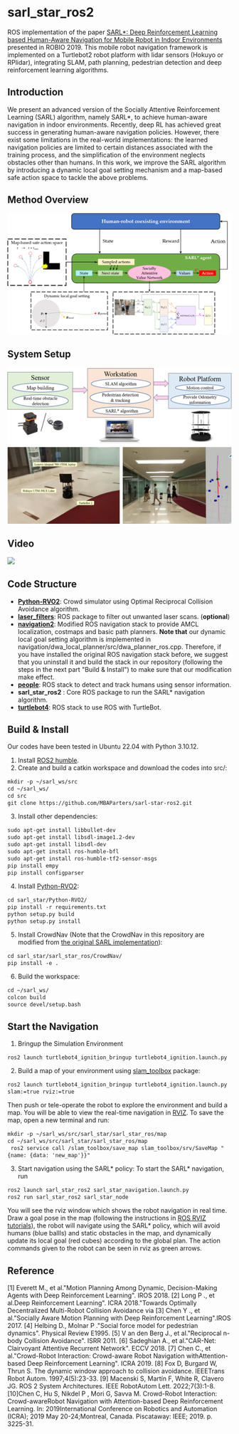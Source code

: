 # sarl_star_ros2
ROS implementation of the paper [SARL*: Deep Reinforcement Learning based Human-Aware Navigation for Mobile Robot in Indoor Environments](https://ieeexplore.ieee.org/abstract/document/8961764) presented in ROBIO 2019. This mobile robot navigation framework is implemented on a Turtlebot2 robot platform with lidar sensors (Hokuyo or RPlidar), integrating SLAM, path planning, pedestrian detection and deep reinforcement learning algorithms.

## Introduction
We present an advanced version of the Socially Attentive Reinforcement Learning (SARL) algorithm, namely SARL*, to achieve human-aware navigation in indoor environments. Recently, deep RL has achieved great success in generating human-aware navigation policies. However, there exist some limitations in the real-world implementations: the learned navigation policies are limited to certain distances associated with the training process, and the simplification of the environment neglects obstacles other than humans. In this work, we improve the SARL algorithm by introducing a dynamic local goal setting mechanism and a map-based safe action space to tackle the above problems. 

## Method Overview
![For more details, please refer to the paper.](https://github.com/MBAParters/sarl-star-ros2/blob/master/imgs/overview.png)


## System Setup
![](https://github.com/MBAParters/sarl-star-ros2/blob/master/imgs/system.png)

## Video
![](https://github.com/MBAParters/sarl-star-ros2/blob/master/imgs/example.gif)

## Code Structure
- **[Python-RVO2](https://github.com/sybrenstuvel/Python-RVO2)**: Crowd simulator using Optimal Reciprocal Collision Avoidance algorithm.
- [**laser_filters**](http://wiki.ros.org/laser_filters): ROS package to filter out unwanted laser scans. (**optional**)
 - **[navigation2](https://wiki.ros.org/nav2_navigation)**: Modified ROS navigation stack to provide AMCL localization, costmaps and basic path planners. **Note that** our dynamic local goal setting algorithm is implemented in navigation/dwa_local_planner/src/dwa_planner_ros.cpp. Therefore, if you have installed the original ROS navigation stack before, we suggest that you uninstall it and build the stack in our repository (following the steps in the next part "Build & Install") to make sure that our modification make effect.
 - **[people](http://wiki.ros.org/people)**: ROS stack to detect and track humans using sensor information.
  - **sarl_star_ros2** : Core ROS package to run the SARL* navigation algorithm.
 - **[turtlebot4](https://wiki.ros.org/Robots/TurtleBot4)**: ROS stack to use ROS with TurtleBot.

## Build & Install
Our codes have been tested in Ubuntu 22.04 with Python 3.10.12. 
1. Install [ROS2 humble](http://wiki.ros.org/humble/Installation/Ubuntu).
2. Create and build a catkin workspace and download the codes into src/:
```
mkdir -p ~/sarl_ws/src
cd ~/sarl_ws/
cd src
git clone https://github.com/MBAParters/sarl-star-ros2.git
```
3. Install other dependencies:

```
sudo apt-get install libbullet-dev
sudo apt-get install libsdl-image1.2-dev
sudo apt-get install libsdl-dev
sudo apt-get install ros-humble-bfl
sudo apt-get install ros-humble-tf2-sensor-msgs
pip install empy
pip install configparser
```
4. Install [Python-RVO2](https://github.com/sybrenstuvel/Python-RVO2):

```
cd sarl_star/Python-RVO2/
pip install -r requirements.txt
python setup.py build
python setup.py install
```
5. Install CrowdNav (Note that the CrowdNav in this repository are modified from [the original SARL implementation](https://github.com/vita-epfl/CrowdNav)):

```
cd sarl_star/sarl_star_ros/CrowdNav/
pip install -e .
```

6. Build the workspace:

```
cd ~/sarl_ws/
colcon build
source devel/setup.bash
```

## Start the Navigation

1. Bringup the Simulation Environment
```
ros2 launch turtlebot4_ignition_bringup turtlebot4_ignition.launch.py
```

2. Build a map of your environment using [slam_toolbox](https://wiki.ros.org/slam_toolbox) package:
```
ros2 launch turtlebot4_ignition_bringup turtlebot4_ignition.launch.py slam:=true rviz:=true
```
Then push or tele-operate the robot to explore the environment and build a map. You will be able to view the real-time navigation in [RVIZ](http://wiki.ros.org/rviz). 
To save the map, open a new terminal and run:
```
mkdir -p ~/sarl_ws/src/sarl_star/sarl_star_ros/map
cd ~/sarl_ws/src/sarl_star/sarl_star_ros/map
 ros2 service call /slam_toolbox/save_map slam_toolbox/srv/SaveMap "{name: {data: 'new_map'}}"
```

3. Start navigation using the SARL* policy:
To start the SARL* navigation, run
```
ros2 launch sarl_star_ros2 sarl_star_navigation.launch.py
ros2 run sarl_star_ros2 sarl_star_node
```
You will see the rviz window which shows the robot navigation in real time. Draw a goal pose in the map (following the instructions in [ROS RVIZ tutorials](http://wiki.ros.org/navigation/Tutorials/Using%20rviz%20with%20the%20Navigation%20Stack)), the robot will navigate using the SARL* policy, which will avoid humans (blue ballls) and static obstacles in the map, and dynamically update its local goal (red cubes) according to the global plan. The action commands given to the robot can be seen in rviz as green arrows.

## Reference

[1] Everett M., et al."Motion Planning Among Dynamic, Decision-Making Agents with Deep Reinforcement Learning". IROS 2018.
[2] Long P ., et al.Deep Reinforcement Learning". ICRA 2018."Towards Optimally Decentralized Multi-Robot Collision Avoidance via
[3] Chen Y ., et al."Socially Aware Motion Planning with Deep Reinforcement Learning".IROS 2017.
[4] Helbing D., Molnar P ."Social force model for pedestrian dynamics". Physical Review E1995.
[5] V an den Berg J., et al."Reciprocal n-body Collision Avoidance". ISRR 2011.
[6] Sadeghian A., et al."CAR-Net: Clairvoyant Attentive Recurrent Network". ECCV 2018.
[7] Chen C., et al."Crowd-Robot Interaction: Crowd-aware Robot Navigation withAttention-based Deep Reinforcement Learning". ICRA 2019.
[8] Fox D, Burgard W, Thrun S. The dynamic window approach to collision avoidance. IEEETrans Robot Autom. 1997;4(5):23-33.
[9] Macenski S, Martín F, White R, Clavero JG. ROS 2 System Architectures. IEEE RobotAutom Lett. 2022;7(3):1-8.
[10]Chen C, Hu S, Nikdel P , Mori G, Savva M. Crowd-Robot Interaction: Crowd-awareRobot Navigation with Attention-based Deep Reinforcement Learning. In: 2019International Conference on Robotics and Automation (ICRA); 2019 May 20-24;Montreal, Canada. Piscataway: IEEE; 2019. p. 3225-31.



